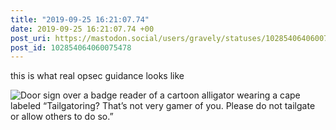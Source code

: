 ```yaml
---
title: "2019-09-25 16:21:07.74"
date: 2019-09-25 16:21:07.74 +00
post_uri: https://mastodon.social/users/gravely/statuses/102854064060075478
post_id: 102854064060075478
---
```

this is what real opsec guidance looks like


![Door sign over a badge reader of a cartoon alligator wearing a cape labeled “Tailgatoring? That’s not very gamer of you. Please do not tailgate or allow others to do so.”](/images/19211702.jpg)

